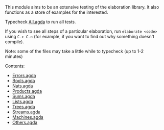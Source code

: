 This module aims to be an extensive testing of the elaboration library. It also functions as a store of examples for the interested.

Typecheck [All.agda](All.agda) to run all tests.

If you wish to see all steps of a particular elaboration, run `elaborate <code>` using `C-c C-n` (for example, if you want to find out why something doesn't compile).

Note: some of the files may take a little while to typecheck (up to 1-2 minutes)

Contents:

* [Errors.agda](Errors.agda)
* [Bools.agda](Bools.agda)
* [Nats.agda](Nats.agda)
* [Products.agda](Products.agda)
* [Sums.agda](Sums.agda)
* [Lists.agda](Lists.agda)
* [Trees.agda](Trees.agda)
* [Streams.agda](Streams.agda)
* [Machines.agda](Machines.agda)
* [Others.agda](Others.agda)

